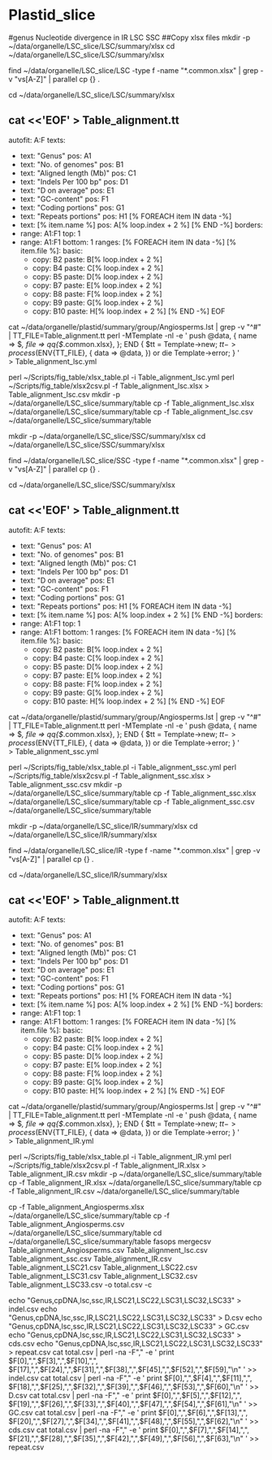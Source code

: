# Plastid_slice
#genus Nucleotide divergence in IR LSC SSC
##Copy xlsx files
mkdir -p ~/data/organelle/LSC_slice/LSC/summary/xlsx
cd ~/data/organelle/LSC_slice/LSC/summary/xlsx

find ~/data/organelle/LSC_slice/LSC -type f -name "*.common.xlsx" |
    grep -v "vs[A-Z]" |
    parallel cp {} .


cd ~/data/organelle/LSC_slice/LSC/summary/xlsx

cat <<'EOF' > Table_alignment.tt
---
autofit: A:F
texts:
  - text: "Genus"
    pos: A1
  - text: "No. of genomes"
    pos: B1
  - text: "Aligned length (Mb)"
    pos: C1
  - text: "Indels Per 100 bp"
    pos: D1
  - text: "D on average"
    pos: E1
  - text: "GC-content"
    pos: F1
  - text: "Coding portions"
    pos: G1
  - text: "Repeats portions"
    pos: H1
[% FOREACH item IN data -%]
  - text: [% item.name %]
    pos: A[% loop.index + 2 %]
[% END -%]
borders:
  - range: A1:F1
    top: 1
  - range: A1:F1
    bottom: 1
ranges:
[% FOREACH item IN data -%]
  [% item.file %]:
    basic:
      - copy: B2
        paste: B[% loop.index + 2 %]
      - copy: B4
        paste: C[% loop.index + 2 %]
      - copy: B5
        paste: D[% loop.index + 2 %]
      - copy: B7
        paste: E[% loop.index + 2 %]
      - copy: B8
        paste: F[% loop.index + 2 %]
      - copy: B9
        paste: G[% loop.index + 2 %]
      - copy: B10
        paste: H[% loop.index + 2 %]
[% END -%]
EOF

cat ~/data/organelle/plastid/summary/group/Angiosperms.lst |
    grep -v "^#" |
    TT_FILE=Table_alignment.tt perl -MTemplate -nl -e '
        push @data, { name => $_, file => qq{$_.common.xlsx}, };
        END {
            $tt = Template->new;
            $tt->process($ENV{TT_FILE}, { data => \@data, })
                or die Template->error;
        }
    ' \
    > Table_alignment_lsc.yml

perl ~/Scripts/fig_table/xlsx_table.pl -i Table_alignment_lsc.yml
perl ~/Scripts/fig_table/xlsx2csv.pl -f Table_alignment_lsc.xlsx > Table_alignment_lsc.csv
mkdir -p ~/data/organelle/LSC_slice/summary/table
cp -f Table_alignment_lsc.xlsx ~/data/organelle/LSC_slice/summary/table
cp -f Table_alignment_lsc.csv ~/data/organelle/LSC_slice/summary/table

mkdir -p ~/data/organelle/LSC_slice/SSC/summary/xlsx
cd ~/data/organelle/LSC_slice/SSC/summary/xlsx

find ~/data/organelle/LSC_slice/SSC -type f -name "*.common.xlsx" |
    grep -v "vs[A-Z]" |
    parallel cp {} .


cd ~/data/organelle/LSC_slice/SSC/summary/xlsx

cat <<'EOF' > Table_alignment.tt
---
autofit: A:F
texts:
  - text: "Genus"
    pos: A1
  - text: "No. of genomes"
    pos: B1
  - text: "Aligned length (Mb)"
    pos: C1
  - text: "Indels Per 100 bp"
    pos: D1
  - text: "D on average"
    pos: E1
  - text: "GC-content"
    pos: F1
  - text: "Coding portions"
    pos: G1
  - text: "Repeats portions"
    pos: H1
[% FOREACH item IN data -%]
  - text: [% item.name %]
    pos: A[% loop.index + 2 %]
[% END -%]
borders:
  - range: A1:F1
    top: 1
  - range: A1:F1
    bottom: 1
ranges:
[% FOREACH item IN data -%]
  [% item.file %]:
    basic:
      - copy: B2
        paste: B[% loop.index + 2 %]
      - copy: B4
        paste: C[% loop.index + 2 %]
      - copy: B5
        paste: D[% loop.index + 2 %]
      - copy: B7
        paste: E[% loop.index + 2 %]
      - copy: B8
        paste: F[% loop.index + 2 %]
      - copy: B9
        paste: G[% loop.index + 2 %]
      - copy: B10
        paste: H[% loop.index + 2 %]
[% END -%]
EOF

cat ~/data/organelle/plastid/summary/group/Angiosperms.lst |
    grep -v "^#" |
    TT_FILE=Table_alignment.tt perl -MTemplate -nl -e '
        push @data, { name => $_, file => qq{$_.common.xlsx}, };
        END {
            $tt = Template->new;
            $tt->process($ENV{TT_FILE}, { data => \@data, })
                or die Template->error;
        }
    ' \
    > Table_alignment_ssc.yml

perl ~/Scripts/fig_table/xlsx_table.pl -i Table_alignment_ssc.yml
perl ~/Scripts/fig_table/xlsx2csv.pl -f Table_alignment_ssc.xlsx > Table_alignment_ssc.csv
mkdir -p ~/data/organelle/LSC_slice/summary/table
cp -f Table_alignment_ssc.xlsx ~/data/organelle/LSC_slice/summary/table
cp -f Table_alignment_ssc.csv ~/data/organelle/LSC_slice/summary/table

mkdir -p ~/data/organelle/LSC_slice/IR/summary/xlsx
cd ~/data/organelle/LSC_slice/IR/summary/xlsx

find ~/data/organelle/LSC_slice/IR -type f -name "*.common.xlsx" |
    grep -v "vs[A-Z]" |
    parallel cp {} .


cd ~/data/organelle/LSC_slice/IR/summary/xlsx

cat <<'EOF' > Table_alignment.tt
---
autofit: A:F
texts:
  - text: "Genus"
    pos: A1
  - text: "No. of genomes"
    pos: B1
  - text: "Aligned length (Mb)"
    pos: C1
  - text: "Indels Per 100 bp"
    pos: D1
  - text: "D on average"
    pos: E1
  - text: "GC-content"
    pos: F1
  - text: "Coding portions"
    pos: G1
  - text: "Repeats portions"
    pos: H1
[% FOREACH item IN data -%]
  - text: [% item.name %]
    pos: A[% loop.index + 2 %]
[% END -%]
borders:
  - range: A1:F1
    top: 1
  - range: A1:F1
    bottom: 1
ranges:
[% FOREACH item IN data -%]
  [% item.file %]:
    basic:
      - copy: B2
        paste: B[% loop.index + 2 %]
      - copy: B4
        paste: C[% loop.index + 2 %]
      - copy: B5
        paste: D[% loop.index + 2 %]
      - copy: B7
        paste: E[% loop.index + 2 %]
      - copy: B8
        paste: F[% loop.index + 2 %]
      - copy: B9
        paste: G[% loop.index + 2 %]
      - copy: B10
        paste: H[% loop.index + 2 %]
[% END -%]
EOF

cat ~/data/organelle/plastid/summary/group/Angiosperms.lst |
    grep -v "^#" |
    TT_FILE=Table_alignment.tt perl -MTemplate -nl -e '
        push @data, { name => $_, file => qq{$_.common.xlsx}, };
        END {
            $tt = Template->new;
            $tt->process($ENV{TT_FILE}, { data => \@data, })
                or die Template->error;
        }
    ' \
    > Table_alignment_IR.yml

perl ~/Scripts/fig_table/xlsx_table.pl -i Table_alignment_IR.yml
perl ~/Scripts/fig_table/xlsx2csv.pl -f Table_alignment_IR.xlsx > Table_alignment_IR.csv
mkdir -p ~/data/organelle/LSC_slice/summary/table
cp -f Table_alignment_IR.xlsx ~/data/organelle/LSC_slice/summary/table
cp -f Table_alignment_IR.csv ~/data/organelle/LSC_slice/summary/table

cp -f Table_alignment_Angiosperms.xlsx ~/data/organelle/LSC_slice/summary/table
cp -f Table_alignment_Angiosperms.csv ~/data/organelle/LSC_slice/summary/table
cd ~/data/organelle/LSC_slice/summary/table
fasops mergecsv Table_alignment_Angiosperms.csv Table_alignment_lsc.csv Table_alignment_ssc.csv Table_alignment_IR.csv Table_alignment_LSC21.csv Table_alignment_LSC22.csv  Table_alignment_LSC31.csv Table_alignment_LSC32.csv Table_alignment_LSC33.csv  -o total.csv -c

echo "Genus,cpDNA,lsc,ssc,IR,LSC21,LSC22,LSC31,LSC32,LSC33" > indel.csv
echo "Genus,cpDNA,lsc,ssc,IR,LSC21,LSC22,LSC31,LSC32,LSC33" > D.csv
echo "Genus,cpDNA,lsc,ssc,IR,LSC21,LSC22,LSC31,LSC32,LSC33" > GC.csv
echo "Genus,cpDNA,lsc,ssc,IR,LSC21,LSC22,LSC31,LSC32,LSC33" > cds.csv
echo "Genus,cpDNA,lsc,ssc,IR,LSC21,LSC22,LSC31,LSC32,LSC33" > repeat.csv
cat total.csv | perl -na -F"," -e  ' print $F[0],",",$F[3],",",$F[10],",", $F[17],",",$F[24],",",$F[31],",",$F[38],",",$F[45],",",$F[52],",",$F[59],"\n" ' >> indel.csv
cat total.csv | perl -na -F"," -e  ' print $F[0],",",$F[4],",",$F[11],",", $F[18],",",$F[25],",",$F[32],",",$F[39],",",$F[46],",",$F[53],",",$F[60],"\n" ' >> D.csv
cat total.csv | perl -na -F"," -e  ' print $F[0],",",$F[5],",",$F[12],",", $F[19],",",$F[26],",",$F[33],",",$F[40],",",$F[47],",",$F[54],",",$F[61],"\n" ' >> GC.csv
cat total.csv | perl -na -F"," -e  ' print $F[0],",",$F[6],",",$F[13],",", $F[20],",",$F[27],",",$F[34],",",$F[41],",",$F[48],",",$F[55],",",$F[62],"\n" ' >> cds.csv
cat total.csv | perl -na -F"," -e  ' print $F[0],",",$F[7],",",$F[14],",", $F[21],",",$F[28],",",$F[35],",",$F[42],",",$F[49],",",$F[56],",",$F[63],"\n" ' >> repeat.csv
